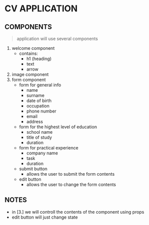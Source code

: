 # CV APPLICATION

## COMPONENTS
> application will use several components
1. welcome component
    - contains:
        - h1 (heading)
        - text
        - arrow 
2. image component
3. form component 
    - form for general info
        - name
        - surname
        - date of birth
        - occupation
        - phone number
        - email
        - address
    - form for the highest level of education
        - school name
        - title of study
        - duration
    - form for practical experience
        - company name
        - task
        - duration
    - submit button 
        - allows the user to submit the form contents
    - edit button 
        - allows the user to change the form contents



## NOTES

 - in [3.] we will controll the contents of the component using props
 - edit button will just change state 



